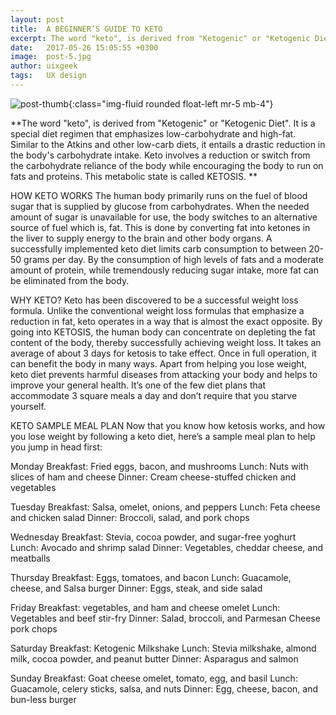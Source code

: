 ```yaml
---
layout: post
title:  A BEGINNER’S GUIDE TO KETO
excerpt: The word "keto", is derived from "Ketogenic" or "Ketogenic Diet". It is a special diet regimen that emphasizes low-carbohydrate and high-fat.
date:   2017-05-26 15:05:55 +0300
image:  post-5.jpg
author: uixgeek
tags:   UX design
---
```

![post-thumb]({{site.baseurl}}/assets/images/blog/post-1.jpg){:class="img-fluid rounded float-left mr-5 mb-4"}

**The word "keto", is derived from "Ketogenic" or "Ketogenic Diet". It is a special diet regimen that emphasizes low-carbohydrate and high-fat. 
Similar to the Atkins and other low-carb diets, it entails a drastic reduction in the body's carbohydrate intake. Keto involves a reduction or switch from the carbohydrate reliance of the body while encouraging the body to run on fats and proteins. This metabolic state is called KETOSIS.
**

HOW KETO WORKS 
The human body primarily runs on the fuel of blood sugar that is supplied by glucose from carbohydrates. When the needed amount of sugar is unavailable for use, the body switches to an alternative source of fuel which is, fat. This is done by converting fat into ketones in the liver to supply energy to the brain and other body organs. 
A successfully implemented keto diet limits carb consumption to between 20-50 grams per day.
By the consumption of high levels of fats and a moderate amount of protein, while tremendously reducing sugar intake, more fat can be eliminated from the body. 

WHY KETO? 
Keto has been discovered to be a successful weight loss formula. Unlike the conventional weight loss formulas that emphasize a reduction in fat, keto operates in a way that is almost the exact opposite. 
By going into KETOSIS, the human body can concentrate on depleting the fat content of the body, thereby successfully achieving weight loss. 
It takes an average of about 3 days for ketosis to take effect. Once in full operation, it can benefit the body in many ways. Apart from helping you lose weight, keto diet prevents harmful diseases from attacking your body and helps to improve your general health.
It’s one of the few diet plans that accommodate 3 square meals a day and don’t require that you starve yourself.

KETO SAMPLE MEAL PLAN
Now that you know how ketosis works, and how you lose weight by following a keto diet, here’s a sample meal plan to help you jump in head first:

Monday
Breakfast: Fried eggs, bacon, and mushrooms
Lunch: Nuts with slices of ham and cheese
Dinner: Cream cheese-stuffed chicken and vegetables

Tuesday
Breakfast: Salsa, omelet, onions, and peppers
Lunch: Feta cheese and chicken salad
Dinner: Broccoli, salad, and pork chops

Wednesday
Breakfast: Stevia, cocoa powder, and sugar-free yoghurt
Lunch: Avocado and shrimp salad
Dinner: Vegetables, cheddar cheese, and meatballs


Thursday
Breakfast: Eggs, tomatoes, and bacon
Lunch: Guacamole, cheese, and Salsa burger
Dinner: Eggs, steak, and side salad


Friday
Breakfast: vegetables, and ham and cheese omelet
Lunch: Vegetables and beef stir-fry
Dinner: Salad, broccoli, and Parmesan Cheese pork chops


Saturday
Breakfast: Ketogenic Milkshake
Lunch: Stevia milkshake, almond milk, cocoa powder, and peanut butter
Dinner: Asparagus and salmon


Sunday
Breakfast: Goat cheese omelet, tomato, egg, and basil
Lunch: Guacamole, celery sticks, salsa, and nuts
Dinner: Egg, cheese, bacon, and bun-less burger

